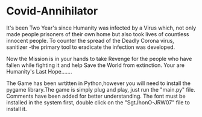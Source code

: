 # Covid-Annihilator

It's been Two Year's since Humanity was infected by a Virus which, not only made people prisoners of their own home but also took lives of countless innocent people.
To counter the spread of the Deadly Corona virus, sanitizer -the primary tool to eradicate the infection was developed.


Now the Mission is in your hands to take Revenge for the people who have fallen while fighting it and help Save the World from extinction.
Your are Humanity's Last Hope.......




The Game has been wrtitten in Python,however you will need to install the pygame library.The game is simply plug and play, just run the "main.py" file.
Comments have been added for better understanding.
The font must be installed in the system first, double click on the "SgtJhonO-JRW07" file to install it.
